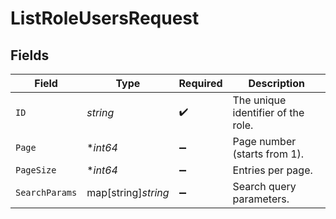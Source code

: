 # ListRoleUsersRequest


## Fields

| Field                              | Type                               | Required                           | Description                        |
| ---------------------------------- | ---------------------------------- | ---------------------------------- | ---------------------------------- |
| `ID`                               | *string*                           | :heavy_check_mark:                 | The unique identifier of the role. |
| `Page`                             | **int64*                           | :heavy_minus_sign:                 | Page number (starts from 1).       |
| `PageSize`                         | **int64*                           | :heavy_minus_sign:                 | Entries per page.                  |
| `SearchParams`                     | map[string]*string*                | :heavy_minus_sign:                 | Search query parameters.           |